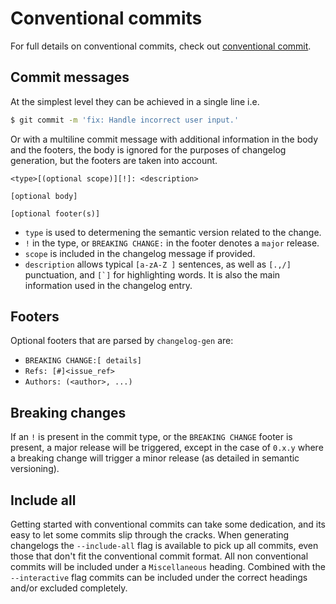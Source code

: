 # Conventional commits

For full details on conventional commits, check out [conventional
commit](https://www.conventionalcommits.org/en/v1.0.0/).

## Commit messages

At the simplest level they can be achieved in a single line i.e.

```bash
$ git commit -m 'fix: Handle incorrect user input.'
```

Or with a multiline commit message with additional information in the body
and the footers, the body is ignored for the purposes of changelog generation,
but the footers are taken into account.

```
<type>[(optional scope)][!]: <description>

[optional body]

[optional footer(s)]
```

* `type` is used to determening the semantic version related to the change.
* `!` in the type, or `BREAKING CHANGE:` in the footer denotes a `major` release.
* `scope` is included in the changelog message if provided.
* `description` allows typical `[a-zA-Z ]` sentences, as well as `[.,/]`
  punctuation, and ``[`]`` for highlighting words. It is also the main
  information used in the changelog entry.

## Footers

Optional footers that are parsed by `changelog-gen` are:

* `BREAKING CHANGE:[ details]`
* `Refs: [#]<issue_ref>`
* `Authors: (<author>, ...)`

## Breaking changes

If an `!` is present in the commit type, or the `BREAKING CHANGE` footer is
present, a major release will be triggered, except in the case of `0.x.y` where
a breaking change will trigger a minor release (as detailed in semantic
versioning).

## Include all

Getting started with conventional commits can take some dedication, and its
easy to let some commits slip through the cracks. When generating changelogs
the `--include-all` flag is available to pick up all commits, even those that
don't fit the conventional commit format. All non conventional commits will be
included under a `Miscellaneous` heading. Combined with the `--interactive`
flag commits can be included under the correct headings and/or excluded
completely.
